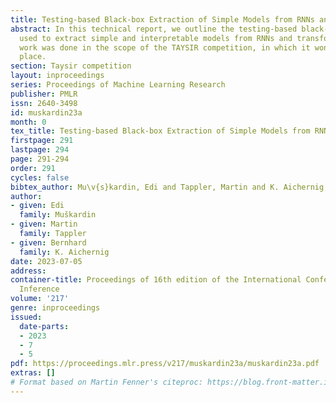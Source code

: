 ```yaml
---
title: Testing-based Black-box Extraction of Simple Models from RNNs and Transformers
abstract: In this technical report, we outline the testing-based black-box method
  used to extract simple and interpretable models from RNNs and transformers. Our
  work was done in the scope of the TAYSIR competition, in which it won the first
  place.
section: Taysir competition
layout: inproceedings
series: Proceedings of Machine Learning Research
publisher: PMLR
issn: 2640-3498
id: muskardin23a
month: 0
tex_title: Testing-based Black-box Extraction of Simple Models from RNNs and Transformers
firstpage: 291
lastpage: 294
page: 291-294
order: 291
cycles: false
bibtex_author: Mu\v{s}kardin, Edi and Tappler, Martin and K. Aichernig, Bernhard
author:
- given: Edi
  family: Muškardin
- given: Martin
  family: Tappler
- given: Bernhard
  family: K. Aichernig
date: 2023-07-05
address:
container-title: Proceedings of 16th edition of the International Conference on Grammatical
  Inference
volume: '217'
genre: inproceedings
issued:
  date-parts:
  - 2023
  - 7
  - 5
pdf: https://proceedings.mlr.press/v217/muskardin23a/muskardin23a.pdf
extras: []
# Format based on Martin Fenner's citeproc: https://blog.front-matter.io/posts/citeproc-yaml-for-bibliographies/
---
```

